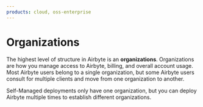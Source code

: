 ```yaml
---
products: cloud, oss-enterprise
---
```


# Organizations

The highest level of structure in Airbyte is an **organizations**. Organizations are how you manage access to Airbyte, billing, and overall account usage. Most Airbyte users belong to a single organization, but some Airbyte users consult for multiple clients and move from one organization to another.

Self-Managed deployments only have one organization, but you can deploy Airbyte multiple times to establish different organizations.
